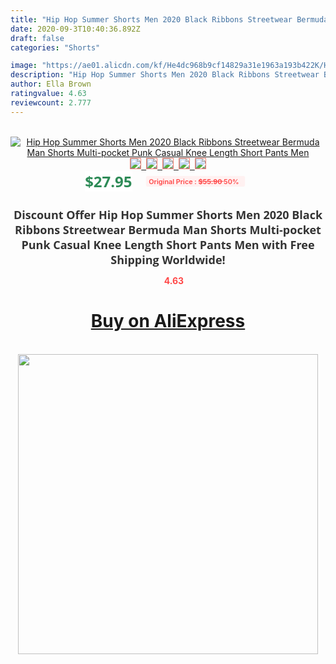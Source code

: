 ```yaml
---
title: "Hip Hop Summer Shorts Men 2020 Black Ribbons Streetwear Bermuda Man Shorts Multi-pocket Punk Casual Knee Length Short Pants Men"
date: 2020-09-3T10:40:36.892Z
draft: false
categories: "Shorts"

image: "https://ae01.alicdn.com/kf/He4dc968b9cf14829a31e1963a193b422K/Hip-Hop-Summer-Shorts-Men-2020-Black-Ribbons-Streetwear-Bermuda-Man-Shorts-Multi-pocket-Punk-Casual.jpg"
description: "Hip Hop Summer Shorts Men 2020 Black Ribbons Streetwear Bermuda Man Shorts Multi-pocket Punk Casual Knee Length Short Pants Men"
author: Ella Brown
ratingvalue: 4.63
reviewcount: 2.777
---
```

<br>
<div style="text-align: center;">
<a href="https://s.click.aliexpress.com/e/_AaA3HT" target="_blank" rel="nofollow noopener noreferrer"><img alt="Hip Hop Summer Shorts Men 2020 Black Ribbons Streetwear Bermuda Man Shorts Multi-pocket Punk Casual Knee Length Short Pants Men" class="magnifier-image" src="https://ae01.alicdn.com/kf/He4dc968b9cf14829a31e1963a193b422K/Hip-Hop-Summer-Shorts-Men-2020-Black-Ribbons-Streetwear-Bermuda-Man-Shorts-Multi-pocket-Punk-Casual.jpg_640x640.jpg">
<br>
<img style="border:1px solid salmon" src="https://ae01.alicdn.com/kf/He4dc968b9cf14829a31e1963a193b422K/Hip-Hop-Summer-Shorts-Men-2020-Black-Ribbons-Streetwear-Bermuda-Man-Shorts-Multi-pocket-Punk-Casual.jpg_120x120.jpg">&nbsp;&nbsp;<img style="border:1px solid salmon" src="https://ae01.alicdn.com/kf/H5174904440af42a0b8d4e1f6eea42095x/Hip-Hop-Summer-Shorts-Men-2020-Black-Ribbons-Streetwear-Bermuda-Man-Shorts-Multi-pocket-Punk-Casual.jpg_120x120.jpg">&nbsp;&nbsp;<img style="border:1px solid salmon" src="https://ae01.alicdn.com/kf/H249f61f52a8043b186830024735ecfcc6/Hip-Hop-Summer-Shorts-Men-2020-Black-Ribbons-Streetwear-Bermuda-Man-Shorts-Multi-pocket-Punk-Casual.jpg_120x120.jpg">&nbsp;&nbsp;<img style="border:1px solid salmon" src="https://ae01.alicdn.com/kf/H5dd96b3cb6fc4ae09337882fe092beabp/Hip-Hop-Summer-Shorts-Men-2020-Black-Ribbons-Streetwear-Bermuda-Man-Shorts-Multi-pocket-Punk-Casual.jpg_120x120.jpg">&nbsp;&nbsp;<img style="border:1px solid salmon" src="https://ae01.alicdn.com/kf/Hb9e10178c4bf45e881b11e45224c5b23y/Hip-Hop-Summer-Shorts-Men-2020-Black-Ribbons-Streetwear-Bermuda-Man-Shorts-Multi-pocket-Punk-Casual.jpg_120x120.jpg"></a></div><br0>
<div style="text-align: center;"><span style="background-color: white; border: 0px; box-sizing: border-box; color: seagreen; display: inline-block; font-family: &quot;open sans&quot; , &quot;arial&quot; , &quot;helvetica&quot; , sans-serif , &quot;heiti&quot;; font-size: 24px; font-stretch: inherit; font-weight: 700; line-height: inherit; margin: 0px 10px 0px 0px; padding: 0px; vertical-align: middle;">$27.95 </span>
<span style="background: rgb(255 , 241 , 241); border-radius: 3px; border: 0px; box-sizing: border-box; color: #ff4747; display: inline-block; font-family: inherit; font-size: 12px; font-stretch: inherit; font-style: inherit; font-variant: inherit; font-weight: 600; line-height: inherit; margin: 0px; padding: 2px 5px; transform: scale(0.9); vertical-align: middle;">Original Price : <b style="text-decoration: line-through;">$55.90 </b> 50%&nbsp;&nbsp;</span></div>
<h1 style="color: #333333; display: inline-block; font-family: &quot;open sans&quot; , &quot;arial&quot; , &quot;helvetica&quot; , sans-serif , &quot;heiti&quot;; font-size: 18px; font-stretch: inherit; font-weight: 700; text-align: center;">Discount Offer Hip Hop Summer Shorts Men 2020 Black Ribbons Streetwear Bermuda Man Shorts Multi-pocket Punk Casual Knee Length Short Pants Men with Free Shipping Worldwide!</h1>
<div style="color: #ff4747; text-align: center;">
<img src="https://4.bp.blogspot.com/-M0ZcTcb-5uY/XleCXlxnR4I/AAAAAAAAAEc/OrjgMkXV1oMQFaCRZj5HQwOCBcu3w1FegCPcBGAYYCw/s1600/star.png" style="height: 15px;">&nbsp;<b>4.63</b></div>
<div class="button_cont" align="center"><a class="buynow_a" href="https://s.click.aliexpress.com/e/_AaA3HT" target="_blank" rel="nofollow noopener noreferrer"><H1>Buy on AliExpress</H1></a></div><br>
<div class="separator" style="clear: both; text-align: center;">
<img src="https://lh3.googleusercontent.com/-pTy5HemUv9M/XlePHvY0dAI/AAAAAAAAAE4/0nX5iRUoIWY8eMW9Dpxeirr157OZliDIgCLcBGAsYHQ/s1600/badge.gif" width="480">
</div>

